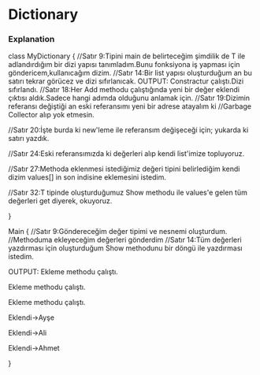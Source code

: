# Dictionary
### Explanation

class MyDictionary<T>
{
//Satır 9:Tipini main de belirteceğim şimdilik de T ile adlandırdığım bir dizi yapısı tanımladım.Bunu fonksiyona iş yapması için göndericem,kullanıcağım dizim.
//Satır 14:Bir list yapısı oluşturduğum an bu satırı tekrar görücez ve dizi sıfırlanıcak.
 OUTPUT: 
        Constractur çalıştı.Dizi sıfırlandı.
//Satır 18:Her Add methodu çalıştığında yeni bir değer eklendi çıktısı aldık.Sadece hangi adımda olduğunu anlamak için.
//Satır 19:Dizimin referansı değiştiği an eski referansımı yeni bir adrese atayalım ki 
//Garbage Collector alıp yok etmesin.
 
//Satır 20:İşte burda ki new'leme ile referansım değişeceği için; yukarda ki satırı yazdık.

//Satır 24:Eski referansımızda ki değerleri alıp kendi list'imize topluyoruz.

//Satır 27:Methoda eklenmesi istediğimiz değeri tipini belirlediğim kendi dizim values[] in son indisine eklemesini istedim.

//Satır 32:T tipinde oluşturduğumuz Show methodu ile values'e gelen tüm değerleri get diyerek, okuyoruz.

}

Main
{
//Satır 9:Göndereceğim değer tipimi ve nesnemi oluşturdum.
//Methoduma ekleyeceğim değerleri gönderdim 
//Satır 14:Tüm değerleri yazdırması için oluşturduğum Show methodunu bir döngü ile yazdırması istedim.

 OUTPUT: 
Ekleme methodu çalıştı.

Ekleme methodu çalıştı.

Ekleme methodu çalıştı.

Eklendi->Ayşe

Eklendi->Ali

Eklendi->Ahmet

}